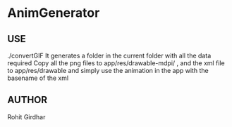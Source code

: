 AnimGenerator
============

USE
---
./convertGIF <animatedGIF file>
It generates a folder in the current folder with all the data required
Copy all the png files to app/res/drawable-mdpi/ , and the xml file to app/res/drawable
and simply use the animation in the app with the basename of the xml

AUTHOR
------
Rohit Girdhar
